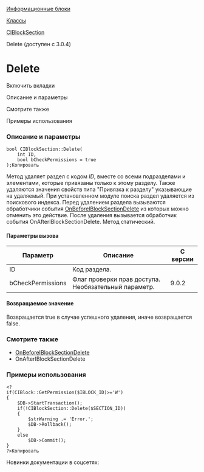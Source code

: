 [Информационные блоки](/api_help/iblock/index.php)

[Классы](/api_help/iblock/classes/index.php)

[CIBlockSection](/api_help/iblock/classes/ciblocksection/index.php)

Delete (доступен с 3.0.4)

Delete
======

Включить вкладки

Описание и параметры

Смотрите также

Примеры использования

### Описание и параметры

```
bool CIBlockSection::Delete(
	int ID,
	bool bCheckPermissions = true
);Копировать
```

Метод удаляет раздел с кодом *ID*, вместе со всеми подразделами и элементами, которые привязаны только к этому разделу. Также удаляются значения свойств типа "Привязка к разделу" указывающие на удаляемый. При установленном модуле поиска раздел удаляется из поискового индекса. Перед удалением раздела вызываются обработчики события [OnBeforeIBlockSectionDelete](/api_help/iblock/events/onbeforeiblocksectiondelete.php) из которых можно отменить это действие. После удаления вызывается обработчик события OnAfterIBlockSectionDelete. Метод статический.

#### Параметры вызова

| Параметр | Описание | С версии |
| --- | --- | --- |
| ID | Код раздела. |  |
| bCheckPermissions | Флаг проверки прав доступа. Необязательный параметр. | 9.0.2 |

#### Возвращаемое значение

Возвращается true в случае успешного удаления, иначе возвращается false.

### Смотрите также

* [OnBeforeIBlockSectionDelete](/api_help/iblock/events/onbeforeiblocksectiondelete.php)
* OnAfterIBlockSectionDelete

### Примеры использования

```
<?
if(CIBlock::GetPermission($IBLOCK_ID)>='W')
{
	$DB->StartTransaction();
	if(!CIBlockSection::Delete($SECTION_ID))
	{
		$strWarning .= 'Error.';
		$DB->Rollback();
	}
	else
		$DB->Commit();
}
?>Копировать
```

Новинки документации в соцсетях: